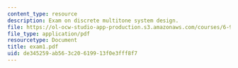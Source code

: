 ```yaml
---
content_type: resource
description: Exam on discrete multitone system design.
file: https://ol-ocw-studio-app-production.s3.amazonaws.com/courses/6-973-communication-system-design-spring-2006/de345259ab563c20619913f0e3fff8f7_exam1.pdf
file_type: application/pdf
resourcetype: Document
title: exam1.pdf
uid: de345259-ab56-3c20-6199-13f0e3fff8f7
---
```


